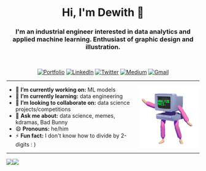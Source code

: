 <!-- # Hi, I'm Dewith 👋-->

<!-- I'm an industrial engineer interested in data analytics and applied machine learning. Enthusiast of graphic design and illustration. -->

<h1 align="center"> Hi, I'm Dewith 👋 </h1>

<h3 align="center">  I'm an industrial engineer interested in data analytics and applied machine learning. Enthusiast of graphic design and illustration. </h3> <br>

<p align="center">
<a href="https://dewith.co/"><img alt="Portfolio" src="https://img.shields.io/badge/-dewith.co-black?style=flat-square&logo=squarespace&logoColor=white&link=https://dewith.co/"></a>
<a href="https://www.linkedin.com/in/dewithmiramon/"><img alt="LinkedIn" src="https://img.shields.io/badge/-dewithmiramon-black?style=flat-square&logo=Linkedin&logoColor=white&link=https://www.linkedin.com/in/dewithmiramon/"></a> 
<a href="https://twitter.com/DewithMiramon"><img alt="Twitter" src="https://img.shields.io/badge/-@DewithMiramon-black?style=flat-square&logo=twitter&logoColor=white&link=https://twitter.com/DewithMiramon"></a>
<a href="https://medium.com/@dewith"><img alt="Medium" src="https://img.shields.io/badge/-@dewith-03a57a?style=flat-square&color=000000&labelColor=000000&logo=Medium&link=https://medium.com/@dewith"></a>
<a href="mailto:dewithmiramon@gmail.com"><img alt="Gmail" src="https://img.shields.io/badge/-dewithmiramon@gmail.com-black?style=flat-square&logo=Gmail&logoColor=white&link=mailto:dewithmiramon@gmail.com"></a>
</p>

---
<!-- credits for gif https://gph.is/g/ZWg5jr7 -->
<!-- <img align="right" height="160" width="250" src="data.gif"> -->
<img align="right" height="160" width="160" src="analyze_this.gif">

- 🔭 **I’m currently working on:** ML models
- 🌱 **I’m currently learning:** data engineering
- 👯 **I’m looking to collaborate on:** data science projects/competitions
- 💬 **Ask me about:** data science, memes, kdramas, Bad Bunny
- 😄 **Pronouns:** he/him
- ⚡ **Fun fact:** I don't know how to divide by 2-digits : )

---

<a href="https://www.adamalston.com/"><img height="149px" src="https://github-readme-stats.vercel.app/api?username=dewith&show_icons=true&hide_title=true&hide_border=true&theme=graywhite" /><img height="149px" src="https://github-readme-stats.vercel.app/api/top-langs/?username=dewith&show_icons=true&layout=compact&langs_count=6&hide_title=true&hide_border=true&theme=graywhite" /></a>





<!--
<p align="center">
<img align="center" height="140" width="140" src="analyze_this.gif">
  </p>
-->
